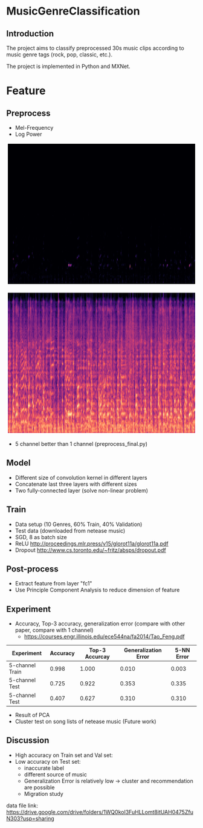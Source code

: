 # MusicGenreClassification

## Introduction

The project aims to classify preprocessed 30s music clips according to music genre tags (rock, pop, classic, etc.).

The project is implemented in Python and MXNet.

# Feature

## Preprocess

* Mel-Frequency
* Log Power

![Alt text](analysis/mel/power.png?raw=true "Mel-Frequency Power")

![Alt text](analysis/mel/log_power.png?raw=true "Mel-Frequency Log Power")

* 5 channel better than 1 channel (preprocess_final.py)

## Model

* Different size of convolution kernel in different layers
* Concatenate last three layers with different sizes
* Two fully-connected layer (solve non-linear problem)

## Train

* Data setup (10 Genres, 60% Train, 40% Validation)
* Test data (downloaded from netease music)
* SGD, 8 as batch size
* ReLU http://proceedings.mlr.press/v15/glorot11a/glorot11a.pdf
* Dropout http://www.cs.toronto.edu/~fritz/absps/dropout.pdf

## Post-process

* Extract feature from layer "fc1"
* Use Principle Component Analysis to reduce dimension of feature

## Experiment

* Accuracy, Top-3 accuracy, generalization error (compare with other paper, compare with 1 channel) 
  * https://courses.engr.illinois.edu/ece544na/fa2014/Tao_Feng.pdf
  
| Experiment | Accuracy | Top-3 Accurcay | Generalization Error | 5-NN Error |
|------------|----------|----------------|----------------------|------------|
| 5-channel Train  |   0.998   | 1.000 | 0.010 | 0.003 |
| 5-channel Test | 0.725 | 0.922 | 0.353 | 0.335 |
| 5-channel Test | 0.407 | 0.627 | 0.310 | 0.310 |

* Result of PCA
* Cluster test on song lists of netease music (Future work)

## Discussion

* High accuracy on Train set and Val set:
* Low accuracy on Test set: 
  * inaccurate label
  * different source of music
  * Generalization Error is relatively low -> cluster and recommendation are possible
  * Migration study

data file link: https://drive.google.com/drive/folders/1WQ0koI3FuHLLomt8itUAH0475ZfuN303?usp=sharing
